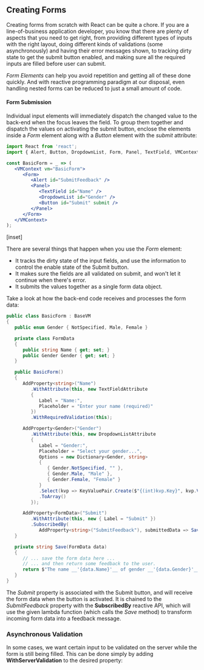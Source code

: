 ﻿## Creating Forms

Creating forms from scratch with React can be quite a chore. If you are a line-of-business application developer, you know that there are plenty of aspects that you need to get right, from providing different types of inputs with the right layout, doing different kinds of validations (some asynchronously) and having their error messages shown, to tracking dirty state to get the submit button enabled, and making sure all the required inputs are filled before user can submit. 

_Form Elements_ can help you avoid repetition and getting all of these done quickly. And with reactive programming paradigm at our disposal, even handling nested forms can be reduced to just a small amount of code.

#### Form Submission

Individual input elements will immediately dispatch the changed value to the back-end when the focus leaves the field.  To group them together and dispatch the values on activating the submit button, enclose the elements inside a _Form_ element along with a _Button_ element with the _submit_ attribute:

```jsx
import React from 'react';
import { Alert, Button, DropdownList, Form, Panel, TextField, VMContext } from 'elements';

const BasicForm = _ => (
   <VMContext vm="BasicForm">
      <Form>
         <Alert id="SubmitFeedback" />
         <Panel>
            <TextField id="Name" />
            <DropdownList id="Gender" />
            <Button id="Submit" submit />
         </Panel>
      </Form>
   </VMContext>
);
```

[inset]
<br/>

There are several things that happen when you use the _Form_ element:
- It tracks the dirty state of the input fields, and use the information to control the enable state of the Submit button.
- It makes sure the fields are all validated on submit, and won't let it continue when there's error.
- It submits the values together as a single form data object.

Take a look at how the back-end code receives and processes the form data:

```csharp
public class BasicForm : BaseVM
{
   public enum Gender { NotSpecified, Male, Female }

   private class FormData
   {
      public string Name { get; set; }
      public Gender Gender { get; set; }
   }

   public BasicForm()
   {
      AddProperty<string>("Name")
         .WithAttribute(this, new TextFieldAttribute
         {
            Label = "Name:",
            Placeholder = "Enter your name (required)"
         })
         .WithRequiredValidation(this);

      AddProperty<Gender>("Gender")
         .WithAttribute(this, new DropdownListAttribute
         {
            Label = "Gender:",
            Placeholder = "Select your gender...",
            Options = new Dictionary<Gender, string>
            {
               { Gender.NotSpecified, "" },
               { Gender.Male, "Male" },
               { Gender.Female, "Female" }
            }
            .Select(kvp => KeyValuePair.Create($"{(int)kvp.Key}", kvp.Value))
            .ToArray()
         });

      AddProperty<FormData>("Submit")
         .WithAttribute(this, new { Label = "Submit" })
         .SubscribedBy(
            AddProperty<string>("SubmitFeedback"), submittedData => Save(submittedData));
   }

   private string Save(FormData data) 
   {
      // ... save the form data here ... 
      // ... and then return some feedback to the user.
      return $"The name __'{data.Name}'__ of gender __'{data.Gender}'__ was received.";
   } 
}
```

The _Submit_ property is associated with the Submit button, and will receive the form data when the button is activated. It is chained to the _SubmitFeedback_ property with the __SubscribedBy__ reactive API, which will use the given lambda function (which calls the _Save_ method) to transform incoming form data into a feedback message.  

### Asynchronous Validation

In some cases, we want certain input to be validated on the server while the form is still being filled.  This can be done simply by adding __WithServerValidation__ to the desired property:

 



